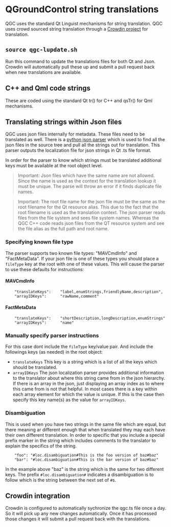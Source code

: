 # QGroundControl string translations

QGC uses the standard Qt Linguist mechanisms for string translation. QGC uses crowd sourced string translation through a [Crowdin project](https://crowdin.com/project/qgroundcontrol) for translation.

## `source qgc-lupdate.sh`
Run this command to update the translations files for both Qt and Json. Crowdin will automatically pull these up and submit a pull request back when new translations are available.

## C++ and Qml code strings
These are coded using the standard Qt tr() for C++ and qsTr() for Qml mechanisms.

## Translating strings within Json files
QGC uses json files internally for metadata. These files need to be translated as well. There is a [python json parser](https://github.com/mavlink/qgroundcontrol/blob/master/translations/qgc-lupdate-json.py) which is used to find all the json files in the source tree and pull all the strings out for translation. This parser outputs the localization file for json strings in Qt .ts file format.

In order for the parser to know which strings must be translated additional keys must be available at the root object level.

> Important: Json files which have the same name are not allowed. Since the name is used as the context for the translation lookup it must be unique. The parse will throw an error if it finds duplicate file names.

> Important: The root file name for the json file must be the same as the root filename for the Qt resource alias. This due to the fact that the root filename is used as the translation context. The json parser reads files from the file system and sees file system names. Whereas the QGC C++ code reads json files from the QT resource system and see the file alias as the full path and root name.

### Specifying known file type
The parser supports two known file types: "MAVCmdInfo" and "FactMetaData". If your json file is one of these types you should place a `fileType` key at the root with one of these values. This will cause the parser to use these defaults for instructions:

#### MAVCmdInfo
```
    "translateKeys":    "label,enumStrings,friendlyName,description",
    "arrayIDKeys":      "rawName,comment"
```
#### FactMetaData
```
    "translateKeys":    "shortDescription,longDescription,enumStrings"
    "arrayIDKeys":      "name"
```

### Manually specify parser instructions
For this case dont include the `fileType` key/value pair. And include the followings keys (as needed) in the root object:

* `translateKeys` This key is a string which is a list of all the keys which should be translated.  
* `arrayIDKeys` The json localization parser provides additional information to the translator about where this string came from in the json hierarchy. If there is an array in the json, just displaying an array index as to where this came from is not that helpful. In most cases there is a key within each array element for which the value is unique. If this is the case then specify this key name(s) as the value for `arrayIDKeys`.

### Disambiguation
This is used when you have two strings in the same file which are equal, but there meaning ar different enough that when translated they may each have their own different translation. In order to specific that you include a special prefix marker in the string which includes comments to the translator to explain the specifics of the string.

```
    "foo": "#loc.disambiguation#This is the foo version of baz#baz"
    "bar": "#loc.disambiguation#This is the bar version of baz#baz"
```

In the example above "baz" is the string which is the same for two different keys. The prefix `#loc.disambiguation#` indicates a disambiguation is to follow which is the string between the next set of `#`s.

## Crowdin integration
Crowdin is configured to automatically sychronize the qgc.ts file once a day. So it will pick up any new changes automatically. Once it has processed those changes it will submit a pull request back with the translations.
